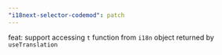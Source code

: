 ```yaml
---
"i18next-selector-codemod": patch
---
```


feat: support accessing `t` function from `i18n` object returned by `useTranslation`

